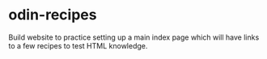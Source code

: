 # odin-recipes

Build website to practice setting up a main index page
which will have links to a few recipes to test HTML knowledge.

